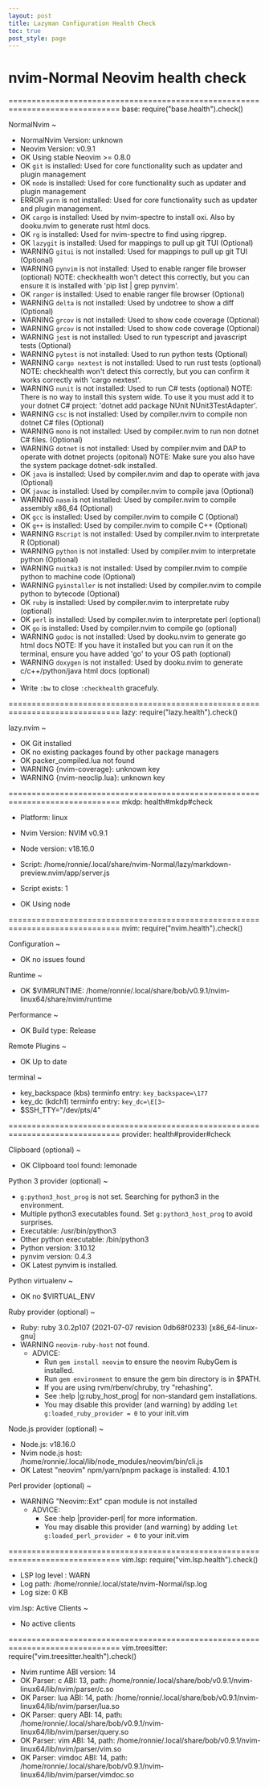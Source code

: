 ```yaml
---
layout: post
title: Lazyman Configuration Health Check
toc: true
post_style: page
---
```


# nvim-Normal Neovim health check

==============================================================================
base: require("base.health").check()

NormalNvim ~
- NormalNvim Version: unknown
- Neovim Version: v0.9.1
- OK Using stable Neovim >= 0.8.0
- OK `git` is installed: Used for core functionality such as updater and plugin management
- OK `node` is installed: Used for core functionality such as updater and plugin management
- ERROR `yarn` is not installed: Used for core functionality such as updater and plugin management.
- OK `cargo` is installed: Used by nvim-spectre to install oxi. Also by dooku.nvim to generate rust html docs.
- OK `rg` is installed: Used for nvim-spectre to find using ripgrep.
- OK `lazygit` is installed: Used for mappings to pull up git TUI (Optional)
- WARNING `gitui` is not installed: Used for mappings to pull up git TUI (Optional)
- WARNING `pynvim` is not installed: Used to enable ranger file browser (optional)
  NOTE: checkhealth won't detect this correctly, but you can ensure it is installed with 'pip list | grep pynvim'.
- OK `ranger` is installed: Used to enable ranger file browser (Optional)
- WARNING `delta` is not installed: Used by undotree to show a diff (Optional)
- WARNING `grcov` is not installed: Used to show code coverage (Optional)
- WARNING `grcov` is not installed: Used to show code coverage (Optional)
- WARNING `jest` is not installed: Used to run typescript and javascript tests (Optional)
- WARNING `pytest` is not installed: Used to run python tests (Optional)
- WARNING `cargo nextest` is not installed: Used to run rust tests (optional)
  NOTE: checkhealth won't detect this correctly, but you can confirm it works correctly with 'cargo nextest'.
- WARNING `nunit` is not installed: Used to run C# tests (optional)
  NOTE: There is no way to install this system wide. To use it you must add it to your dotnet C# project: 'dotnet add package NUnit NUnit3TestAdapter'.
- WARNING `csc` is not installed: Used by compiler.nvim to compile non dotnet C# files (Optional)
- WARNING `mono` is not installed: Used by compiler.nvim to run non dotnet C# files. (Optional)
- WARNING `dotnet` is not installed: Used by compiler.nvim and DAP to operate with dotnet projects (opitonal)
  NOTE: Make sure you also have the system package dotnet-sdk installed.
- OK `java` is installed: Used by compiler.nvim and dap to operate with java (Optional)
- OK `javac` is installed: Used by compiler.nvim to compile java (Optional)
- WARNING `nasm` is not installed: Used by compiler.nvim to compile assembly x86_64 (Optional)
- OK `gcc` is installed: Used by compiler.nvim to compile C (Optional)
- OK `g++` is installed: Used by compiler.nvim to compile C++ (Optional)
- WARNING `Rscript` is not installed: Used by compiler.nvim to interpretate R (Optional)
- WARNING `python` is not installed: Used by compiler.nvim to interpretate python (Optional)
- WARNING `nuitka3` is not installed: Used by compiler.nvim to compile python to machine code (Optional)
- WARNING `pyinstaller` is not installed: Used by compiler.nvim to compile python to bytecode (Optional)
- OK `ruby` is installed: Used by compiler.nvim to interpretate ruby (optional)
- OK `perl` is installed: Used by compiler.nvim to interpretate perl (optional)
- OK `go` is installed: Used by compiler.nvim to compile go (optional)
- WARNING `godoc` is not installed: Used by dooku.nvim to generate go html docs
  NOTE: If you have it installed but you can run it on the terminal, ensure you have added 'go' to your OS path (optional)
- WARNING `doxygen` is not installed: Used by dooku.nvim to generate c/c++/python/java html docs (optional)
- 
- Write `:bw` to close `:checkhealth` gracefuly.

==============================================================================
lazy: require("lazy.health").check()

lazy.nvim ~
- OK Git installed
- OK no existing packages found by other package managers
- OK packer_compiled.lua not found
- WARNING {nvim-coverage}: unknown key <requires>
- WARNING {nvim-neoclip.lua}: unknown key <requires>

==============================================================================
mkdp: health#mkdp#check

- Platform: linux
- Nvim Version: NVIM v0.9.1
- Node version: v18.16.0

- Script: /home/ronnie/.local/share/nvim-Normal/lazy/markdown-preview.nvim/app/server.js
- Script exists: 1
- OK Using node

==============================================================================
nvim: require("nvim.health").check()

Configuration ~
- OK no issues found

Runtime ~
- OK $VIMRUNTIME: /home/ronnie/.local/share/bob/v0.9.1/nvim-linux64/share/nvim/runtime

Performance ~
- OK Build type: Release

Remote Plugins ~
- OK Up to date

terminal ~
- key_backspace (kbs) terminfo entry: `key_backspace=\177`
- key_dc (kdch1) terminfo entry: `key_dc=\E[3~`
- $SSH_TTY="/dev/pts/4"

==============================================================================
provider: health#provider#check

Clipboard (optional) ~
- OK Clipboard tool found: lemonade

Python 3 provider (optional) ~
- `g:python3_host_prog` is not set.  Searching for python3 in the environment.
- Multiple python3 executables found.  Set `g:python3_host_prog` to avoid surprises.
- Executable: /usr/bin/python3
- Other python executable: /bin/python3
- Python version: 3.10.12
- pynvim version: 0.4.3
- OK Latest pynvim is installed.

Python virtualenv ~
- OK no $VIRTUAL_ENV

Ruby provider (optional) ~
- Ruby: ruby 3.0.2p107 (2021-07-07 revision 0db68f0233) [x86_64-linux-gnu]
- WARNING `neovim-ruby-host` not found.
  - ADVICE:
    - Run `gem install neovim` to ensure the neovim RubyGem is installed.
    - Run `gem environment` to ensure the gem bin directory is in $PATH.
    - If you are using rvm/rbenv/chruby, try "rehashing".
    - See :help |g:ruby_host_prog| for non-standard gem installations.
    - You may disable this provider (and warning) by adding `let g:loaded_ruby_provider = 0` to your init.vim

Node.js provider (optional) ~
- Node.js: v18.16.0
- Nvim node.js host: /home/ronnie/.local/lib/node_modules/neovim/bin/cli.js
- OK Latest "neovim" npm/yarn/pnpm package is installed: 4.10.1

Perl provider (optional) ~
- WARNING "Neovim::Ext" cpan module is not installed
  - ADVICE:
    - See :help |provider-perl| for more information.
    - You may disable this provider (and warning) by adding `let g:loaded_perl_provider = 0` to your init.vim

==============================================================================
vim.lsp: require("vim.lsp.health").check()

- LSP log level : WARN
- Log path: /home/ronnie/.local/state/nvim-Normal/lsp.log
- Log size: 0 KB

vim.lsp: Active Clients ~
- No active clients

==============================================================================
vim.treesitter: require("vim.treesitter.health").check()

- Nvim runtime ABI version: 14
- OK Parser: c          ABI: 13, path: /home/ronnie/.local/share/bob/v0.9.1/nvim-linux64/lib/nvim/parser/c.so
- OK Parser: lua        ABI: 14, path: /home/ronnie/.local/share/bob/v0.9.1/nvim-linux64/lib/nvim/parser/lua.so
- OK Parser: query      ABI: 14, path: /home/ronnie/.local/share/bob/v0.9.1/nvim-linux64/lib/nvim/parser/query.so
- OK Parser: vim        ABI: 14, path: /home/ronnie/.local/share/bob/v0.9.1/nvim-linux64/lib/nvim/parser/vim.so
- OK Parser: vimdoc     ABI: 14, path: /home/ronnie/.local/share/bob/v0.9.1/nvim-linux64/lib/nvim/parser/vimdoc.so

